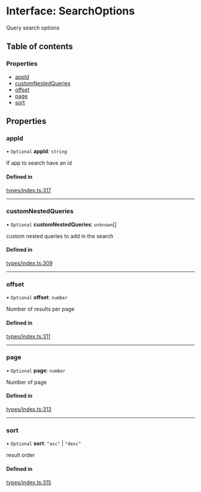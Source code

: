 # Interface: SearchOptions

Query search options

## Table of contents

### Properties

- [appId](SearchOptions.md#appid)
- [customNestedQueries](SearchOptions.md#customnestedqueries)
- [offset](SearchOptions.md#offset)
- [page](SearchOptions.md#page)
- [sort](SearchOptions.md#sort)

## Properties

### appId

• `Optional` **appId**: `string`

If app to search have an id

#### Defined in

[types/index.ts:317](https://github.com/nevermined-io/react-components/blob/a8236f6/catalog/src/types/index.ts#L317)

___

### customNestedQueries

• `Optional` **customNestedQueries**: `unknown`[]

custom nested queries to add in the search

#### Defined in

[types/index.ts:309](https://github.com/nevermined-io/react-components/blob/a8236f6/catalog/src/types/index.ts#L309)

___

### offset

• `Optional` **offset**: `number`

Number of results per page

#### Defined in

[types/index.ts:311](https://github.com/nevermined-io/react-components/blob/a8236f6/catalog/src/types/index.ts#L311)

___

### page

• `Optional` **page**: `number`

Number of page

#### Defined in

[types/index.ts:313](https://github.com/nevermined-io/react-components/blob/a8236f6/catalog/src/types/index.ts#L313)

___

### sort

• `Optional` **sort**: ``"asc"`` \| ``"desc"``

result order

#### Defined in

[types/index.ts:315](https://github.com/nevermined-io/react-components/blob/a8236f6/catalog/src/types/index.ts#L315)
